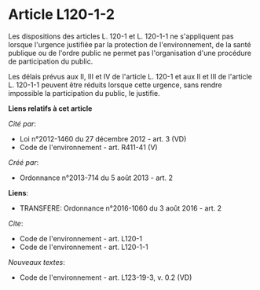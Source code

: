 # Article L120-1-2

Les dispositions des articles L. 120-1 et L. 120-1-1 ne s'appliquent pas lorsque l'urgence justifiée par la protection de
l'environnement, de la santé publique ou de l'ordre public ne permet pas l'organisation d'une procédure de participation du
public. 

Les délais prévus aux II, III et IV de l'article L. 120-1 et aux II et III de l'article L. 120-1-1 peuvent être réduits
lorsque cette urgence, sans rendre impossible la participation du public, le justifie.

**Liens relatifs à cet article**

_Cité par_:

  - Loi n°2012-1460 du 27 décembre 2012 - art. 3 (VD)
  - Code de l'environnement - art. R411-41 (V)

_Créé par_:

  - Ordonnance n°2013-714 du 5 août 2013 - art. 2

**Liens**:

  - TRANSFERE: Ordonnance n°2016-1060 du 3 août 2016 - art. 2

_Cite_:

  - Code de l'environnement - art. L120-1
  - Code de l'environnement - art. L120-1-1

_Nouveaux textes_:

  - Code de l'environnement - art. L123-19-3, v. 0.2 (VD)
